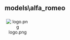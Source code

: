 ## models\alfa_romeo
<div class="col" style="display: inline-block; width: 16.66%; padding: 5px; box-sizing: border-box; text-align: center;">
<img src="https://media.evkx.net/multimedia/models/alfa_romeo/logo_xst.png" class="img-thumbnail" alt="logo.png">
logo.png
</div>
